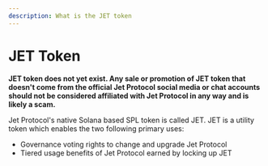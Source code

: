 ```yaml
---
description: What is the JET token
---
```


# JET Token

**JET token does not yet exist. Any sale or promotion of JET token that doesn't come from the official Jet Protocol social media or chat accounts should not be considered affiliated with Jet Protocol in any way and is likely a scam.** 

Jet Protocol's native Solana based SPL token is called JET. JET is a utility token which enables the two following primary uses:

* Governance voting rights to change and upgrade Jet Protocol
* Tiered usage benefits of Jet Protocol earned by locking up JET

